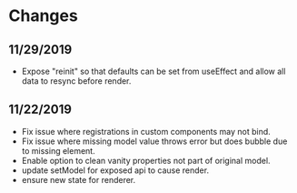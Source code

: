 # Changes

## 11/29/2019

- Expose "reinit" so that defaults can be set from useEffect and allow all data to resync before render.

## 11/22/2019

- Fix issue where registrations in custom components may not bind.
- Fix issue where missing model value throws error but does bubble due to missing element.
- Enable option to clean vanity properties not part of original model.
- update setModel for exposed api to cause render.
- ensure new state for renderer.